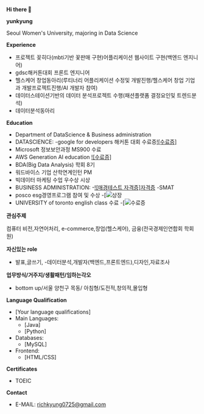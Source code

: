 **Hi there 👋**

**yunkyung**

Seoul Women's University, majoring in Data Science

**Experience**

- 프로젝트 꽂히다(mbti기반 꽃판매 구현)어플리케이션 웹사이트 구현(백엔드 엔지니어)
- gdsc해커톤대회 프론트 엔지니어
- 헬스케어 창업동아리(루티너리 어플리케이션 수정및 개발진행/헬스케어 창업 기업과 개발프로젝트진행/AI 개발자 참여)
- 데이터스테이션기반의 데이터 분석프로젝트 수행(패션플랫폼 결정요인및 트렌드분석)
- 데이터분석동아리

**Education**

- Department of DataScience & Business administration
- DATASCIENCE: -google for developers 해커톤 대회 수료증[![수료증]](https://www.notion.so/e62fe44b6e4e4ce2b61cfe368dcb40f5?pvs=21)
- Microsoft 정보보안과정 MS900 수료
- AWS Generation AI education [![수료증]](https://drive.google.com/drive/u/0/home)
- BDA(Big Data Analysis) 학회 8기
- 워드바이스 기업 산학연계인턴 PM
- 빅데이터 마케팅 수업 우수상 시상
- BUSINESS ADMINISTRATION: -[![매경테스트 자격증]자격증](https://www.notion.so/01c6232bbeac448bad57d4fa3335b99a?pvs=21) -SMAT
- posco esg경영프로그램 참여 및 수상 -[![상장](https://drive.google.com/drive/u/0/home)
- UNIVERSITY of toronto english class 수료 -[![수료증](https://drive.google.com/drive/u/0/home)

**관심주제**

컴퓨터 비전,자연어처리, e-commerce,창업(헬스케어), 금융(전국경제인연합회 학회원)

**자신있는 role**

- 발표,글쓰기, -데이터분석,개발자(백엔드,프론트엔드),디자인,자료조사

**업무방식/거주지/생활패턴/임하는각오**

- bottom up/서울 양천구 목동/ 아침형/도전적,창의적,몰입형

**Language Qualification**

- [Your language qualifications]
- Main Languages:
    - [Java]
    - [Python]
- Databases:
    - [MySQL]
- Frontend:
    - [HTML/CSS]

**Certificates**

- TOEIC

**Contact**

- E-MAIL: [richkyung0725@gmail.com](mailto:richkyung0725@gmail.com)
